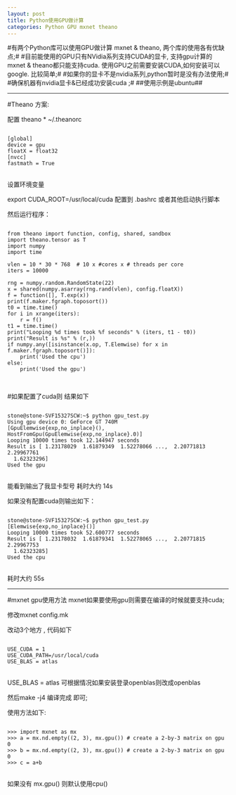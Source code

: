 ```yaml
---
layout: post
title: Python使用GPU做计算 
categories: Python GPU mxnet theano 
---
```


#有两个Python库可以使用GPU做计算 mxnet & theano, 两个库的使用各有优缺点;#
#目前能使用的GPU只有NVidia系列支持CUDA的显卡, 支持gpu计算的mxnet & theano都只能支持cuda. 使用GPU之前需要安装CUDA,如何安装可以google. 比较简单;#
#如果你的显卡不是nvidia系列,python暂时是没有办法使用;#
#确保机器有nvidia显卡&已经成功安装cuda ;#
##使用示例是ubuntu##

---


#Theano 方案:

配置 theano * ~/.theanorc
<pre>
<code>
[global] 
device = gpu
floatX = float32
[nvcc] 
fastmath = True
</code>
</pre>
设置环境变量

export CUDA_ROOT=/usr/local/cuda
配置到 .bashrc 或者其他启动执行脚本

然后运行程序：
<pre>
<code>
from theano import function, config, shared, sandbox
import theano.tensor as T
import numpy
import time

vlen = 10 * 30 * 768  # 10 x #cores x # threads per core
iters = 10000

rng = numpy.random.RandomState(22)
x = shared(numpy.asarray(rng.rand(vlen), config.floatX))
f = function([], T.exp(x))
print(f.maker.fgraph.toposort())
t0 = time.time()
for i in xrange(iters):
    r = f()
t1 = time.time()
print("Looping %d times took %f seconds" % (iters, t1 - t0))
print("Result is %s" % (r,))
if numpy.any([isinstance(x.op, T.Elemwise) for x in f.maker.fgraph.toposort()]):
    print('Used the cpu')
else:
    print('Used the gpu')

</code>
</pre>

#如果配置了cuda则 结果如下
<pre>
<code>
stone@stone-SVF15327SCW:~$ python gpu_test.py 
Using gpu device 0: GeForce GT 740M
[GpuElemwise{exp,no_inplace}(<CudaNdarrayType(float32, vector)>), HostFromGpu(GpuElemwise{exp,no_inplace}.0)]
Looping 10000 times took 12.144947 seconds
Result is [ 1.23178029  1.61879349  1.52278066 ...,  2.20771813  2.29967761
  1.62323296]
Used the gpu
</code>
</pre>
能看到输出了我显卡型号 耗时大约 14s

如果没有配置cuda则输出如下：
<pre>
<code>
stone@stone-SVF15327SCW:~$ python gpu_test.py 
[Elemwise{exp,no_inplace}(<TensorType(float64, vector)>)]
Looping 10000 times took 52.600777 seconds
Result is [ 1.23178032  1.61879341  1.52278065 ...,  2.20771815  2.29967753
  1.62323285]
Used the cpu
</code>
</pre>
耗时大约 55s

---

#mxnet gpu使用方法
mxnet如果要使用gpu则需要在编译的时候就要支持cuda;

修改mxnet config.mk

改动3个地方 , 代码如下
<pre>
<code>
USE_CUDA = 1
USE_CUDA_PATH=/usr/local/cuda
USE_BLAS = atlas
</code>
</pre>
USE_BLAS = atlas 可根据情况如果安装登录openblas则改成openblas

然后make -j4 编译完成 即可;

使用方法如下:
<pre>
<code>
>>> import mxnet as mx
>>> a = mx.nd.empty((2, 3), mx.gpu()) # create a 2-by-3 matrix on gpu 0
>>> b = mx.nd.empty((2, 3), mx.gpu()) # create a 2-by-3 matrix on gpu 0
>>> c = a+b
</code>
</pre>
如果没有 mx.gpu() 则默认使用cpu()





